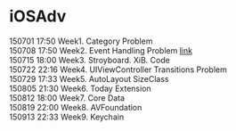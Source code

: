 # iOSAdv

150701 17:50 Week1. Category Problem <br/>
150708 17:50 Week2. Event Handling Problem  [link](https://github.com/minhyeok4dev/iOSAdv/blob/6c0806fbe31398863306970acc8e4209231419b6/test2/test2/ViewController.m) <br/>
150715 18:00 Week3. Stroyboard. XiB. Code <br/>
150722 22:16 Week4. UIViewController Transitions Problem <br/>
150729 17:33 Week5. AutoLayout SizeClass <br/>
150805 21:30 Week6. Today Extension <br/>
150812 18:00 Week7. Core Data <br/>
150819 22:00 Week8. AVFoundation <br/>
150913 22:33 Week9. Keychain <br/>
